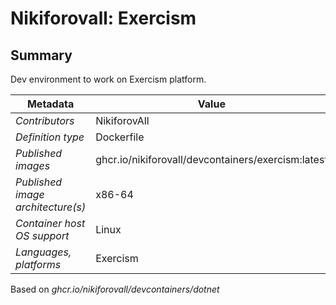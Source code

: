 # Nikiforovall: Exercism

## Summary

Dev environment to work on Exercism platform.

| Metadata                          | Value                                              |
| --------------------------------- | -------------------------------------------------- |
| *Contributors*                    | NikiforovAll                                       |
| *Definition type*                 | Dockerfile                                         |
| *Published images*                | ghcr.io/nikiforovall/devcontainers/exercism:latest |
| *Published image architecture(s)* | x86-64                                             |
| *Container host OS support*       | Linux                                              |
| *Languages, platforms*            | Exercism                                           |

Based on *ghcr.io/nikiforovall/devcontainers/dotnet*
